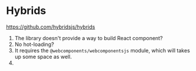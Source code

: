# Hybrids

https://github.com/hybridsjs/hybrids

1. The library doesn't provide a way to build React component?
1. No hot-loading?
1. It requires the `@webcomponents/webcomponentsjs` module, which will takes up some space as well.
1. 
